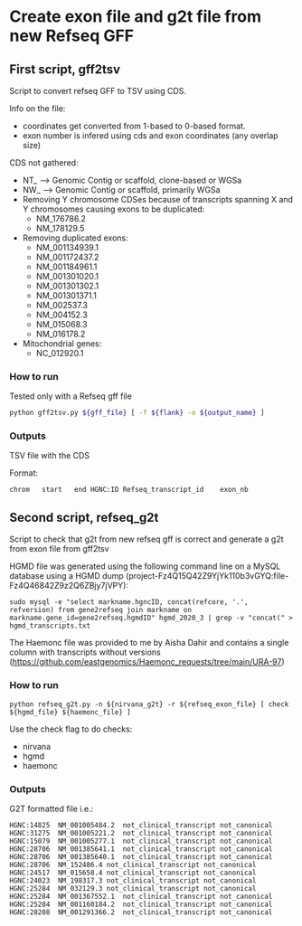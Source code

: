 # Create exon file and g2t file from new Refseq GFF

## First script, gff2tsv

Script to convert refseq GFF to TSV using CDS.

Info on the file:

- coordinates get converted from 1-based to 0-based format.
- exon number is infered using cds and exon coordinates (any overlap size)

CDS not gathered:

- NT_ --> Genomic Contig or scaffold, clone-based or WGSa
- NW_ --> Genomic Contig or scaffold, primarily WGSa
- Removing Y chromosome CDSes because of transcripts spanning X and Y chromosomes causing exons to be duplicated:
  - NM_176786.2
  - NM_178129.5
- Removing duplicated exons:
  - NM_001134939.1
  - NM_001172437.2
  - NM_001184961.1
  - NM_001301020.1
  - NM_001301302.1
  - NM_001301371.1
  - NM_002537.3
  - NM_004152.3
  - NM_015068.3
  - NM_016178.2
- Mitochondrial genes:
  - NC_012920.1

### How to run

Tested only with a Refseq gff file

```bash
python gff2tsv.py ${gff_file} [ -f ${flank} -o ${output_name} ]
```

### Outputs

TSV file with the CDS

Format:

```tsv
chrom   start   end HGNC:ID Refseq_transcript_id    exon_nb
```

## Second script, refseq_g2t

Script to check that g2t from new refseq gff is correct and generate a g2t from exon file from gff2tsv

HGMD file was generated using the following command line on a MySQL database using a HGMD dump (project-Fz4Q15Q42Z9YjYk110b3vGYQ:file-Fz4Q46842Z9z2Q6ZBjy7jVPY):

```shell
sudo mysql -e "select markname.hgncID, concat(refcore, '.', refversion) from gene2refseq join markname on markname.gene_id=gene2refseq.hgmdID" hgmd_2020_3 | grep -v "concat(" > hgmd_transcripts.txt
```

The Haemonc file was provided to me by Aisha Dahir and contains a single column with transcripts without versions (https://github.com/eastgenomics/Haemonc_requests/tree/main/URA-97)

### How to run

```shell
python refseq_g2t.py -n ${nirvana_g2t} -r ${refseq_exon_file} [ check ${hgmd_file} ${haemonc_file} ]
```

Use the check flag to do checks:

- nirvana
- hgmd
- haemonc

### Outputs

G2T formatted file i.e.:

```tsv
HGNC:14825	NM_001005484.2	not_clinical_transcript	not_canonical
HGNC:31275	NM_001005221.2	not_clinical_transcript	not_canonical
HGNC:15079	NM_001005277.1	not_clinical_transcript	not_canonical
HGNC:28706	NM_001385641.1	not_clinical_transcript	not_canonical
HGNC:28706	NM_001385640.1	not_clinical_transcript	not_canonical
HGNC:28706	NM_152486.4	not_clinical_transcript	not_canonical
HGNC:24517	NM_015658.4	not_clinical_transcript	not_canonical
HGNC:24023	NM_198317.3	not_clinical_transcript	not_canonical
HGNC:25284	NM_032129.3	not_clinical_transcript	not_canonical
HGNC:25284	NM_001367552.1	not_clinical_transcript	not_canonical
HGNC:25284	NM_001160184.2	not_clinical_transcript	not_canonical
HGNC:28208	NM_001291366.2	not_clinical_transcript	not_canonical
```
